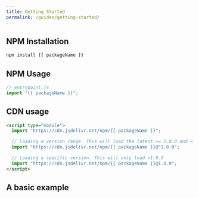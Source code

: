 ```yaml
---
title: Getting Started
permalink: /guides/getting-started/
---
```


## NPM Installation

```bash
npm install {{ packageName }}
```

## NPM Usage

```js
// entrypoint.js
import "{{ packageName }}";
```

## CDN usage

```html
<script type="module">
  import "https://cdn.jsdelivr.net/npm/{{ packageName }}";

  // Loading a version range. This will load the latest >= 1.0.0 and < 2.0.0 of {{ packageName }}.
  import "https://cdn.jsdelivr.net/npm/{{ packageName }}@^1.0.0";

  // Loading a specific version. This will only load v1.0.0
  import "https://cdn.jsdelivr.net/npm/{{ packageName }}@1.0.0";
</script>
```

## A basic example


